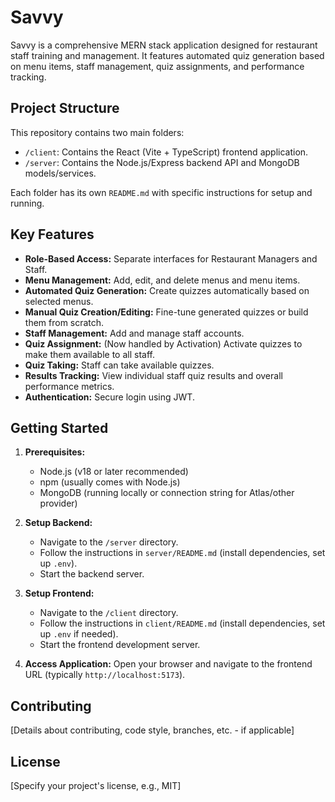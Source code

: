 # Savvy

Savvy is a comprehensive MERN stack application designed for restaurant staff training and management.
It features automated quiz generation based on menu items, staff management, quiz assignments, and performance tracking.

## Project Structure

This repository contains two main folders:

- `/client`: Contains the React (Vite + TypeScript) frontend application.
- `/server`: Contains the Node.js/Express backend API and MongoDB models/services.

Each folder has its own `README.md` with specific instructions for setup and running.

## Key Features

- **Role-Based Access:** Separate interfaces for Restaurant Managers and Staff.
- **Menu Management:** Add, edit, and delete menus and menu items.
- **Automated Quiz Generation:** Create quizzes automatically based on selected menus.
- **Manual Quiz Creation/Editing:** Fine-tune generated quizzes or build them from scratch.
- **Staff Management:** Add and manage staff accounts.
- **Quiz Assignment:** (Now handled by Activation) Activate quizzes to make them available to all staff.
- **Quiz Taking:** Staff can take available quizzes.
- **Results Tracking:** View individual staff quiz results and overall performance metrics.
- **Authentication:** Secure login using JWT.

## Getting Started

1.  **Prerequisites:**

    - Node.js (v18 or later recommended)
    - npm (usually comes with Node.js)
    - MongoDB (running locally or connection string for Atlas/other provider)

2.  **Setup Backend:**

    - Navigate to the `/server` directory.
    - Follow the instructions in `server/README.md` (install dependencies, set up `.env`).
    - Start the backend server.

3.  **Setup Frontend:**

    - Navigate to the `/client` directory.
    - Follow the instructions in `client/README.md` (install dependencies, set up `.env` if needed).
    - Start the frontend development server.

4.  **Access Application:** Open your browser and navigate to the frontend URL (typically `http://localhost:5173`).

## Contributing

[Details about contributing, code style, branches, etc. - if applicable]

## License

[Specify your project's license, e.g., MIT]
